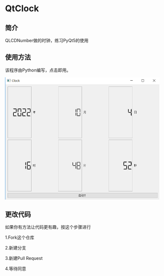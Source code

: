 # QtClock
## 简介

QLCDNumber做的时钟，练习PyQt5的使用

## 使用方法

该程序由Python编写，点击即用。

![我是测试图片 我是测试图片 我是测试图片](ReadmeResources\test.png)

## 更改代码

如果你有方法让代码更有趣，按这个步骤进行

1.Fork这个仓库

2.新建分支

3.新建Pull Request

4.等待同意


